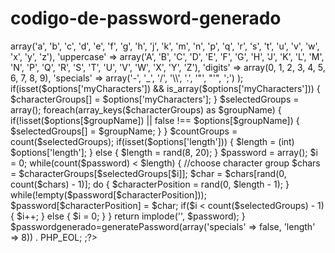 # codigo-de-password-generado
 <?php
function generatePassword($options = array()) {
    $characterGroups = array(
        'lowercase' => array('a', 'b', 'c', 'd', 'e', 'f', 'g', 'h', 'j', 'k', 'm', 'n', 'p', 'q', 'r', 's', 't', 'u', 'v', 'w', 'x', 'y', 'z'),
        'uppercase'    => array('A', 'B', 'C', 'D', 'E', 'F', 'G', 'H', 'J', 'K', 'L', 'M', 'N', 'P', 'Q', 'R', 'S', 'T', 'U', 'V', 'W', 'X', 'Y', 'Z'),
        'digits'    => array(0, 1, 2, 3, 4, 5, 6, 7, 8, 9),
        'specials'    => array('-', '_', '/', '\\', '.', '"', "'", ';')
    );
   
    if(isset($options['myCharacters']) && is_array($options['myCharacters'])) {
        $characterGroups[] = $options['myCharacters'];
    }
   
    $selectedGroups = array();
    foreach(array_keys($characterGroups) as $groupName) {
        if(!isset($options[$groupName]) || false !== $options[$groupName]) {
            $selectedGroups[] = $groupName;
        }
    }
   
    $countGroups = count($selectedGroups);
   
    if(isset($options['length'])) {
        $length = (int) $options['length'];
    } else {
        $length = rand(8, 20);
    }
   
    $password = array();
   
    $i = 0;
   
    while(count($password) < $length) {
        //choose character group
        $chars    = $characterGroups[$selectedGroups[$i]];
        $char    = $chars[rand(0, count($chars) - 1)];
        do {
            $characterPosition = rand(0, $length - 1);
        } while(!empty($password[$characterPosition]));
       
        $password[$characterPosition] = $char;
       
        if($i < count($selectedGroups) - 1) {
            $i++;
        } else {
            $i = 0;
        }
       
    }
    return implode('', $password);
}
$passwordgenerado=generatePassword(array('specials' => false, 'length' => 8)) . PHP_EOL;

;?>
